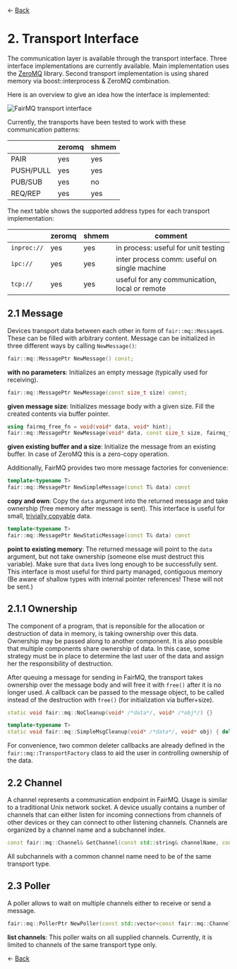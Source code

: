 ← [Back](../README.md)

# 2. Transport Interface

The communication layer is available through the transport interface. Three interface implementations are currently available. Main implementation uses the [ZeroMQ](http://zeromq.org) library. Second transport implementation is using shared memory via boost::interprocess & ZeroMQ combination.

Here is an overview to give an idea how the interface is implemented:

![FairMQ transport interface](images/transport_interface.png?raw=true "FairMQ transport interface")

Currently, the transports have been tested to work with these communication patterns:

|               | zeromq | shmem |
| ------------- |--------| ----- |
| PAIR          | yes    | yes   |
| PUSH/PULL     | yes    | yes   |
| PUB/SUB       | yes    | no    |
| REQ/REP       | yes    | yes   |

The next table shows the supported address types for each transport implementation:

|             | zeromq | shmem | comment                                       |
| ----------- | ------ | ----- | --------------------------------------------- |
| `inproc://` | yes    | yes   | in process: useful for unit testing           |
| `ipc://`    | yes    | yes   | inter process comm: useful on single machine  |
| `tcp://`    | yes    | yes   | useful for any communication, local or remote |

## 2.1 Message

Devices transport data between each other in form of `fair::mq::Message`s. These can be filled with arbitrary content. Message can be initialized in three different ways by calling `NewMessage()`:

```cpp
fair::mq::MessagePtr NewMessage() const;
```
**with no parameters**: Initializes an empty message (typically used for receiving).

```cpp
fair::mq::MessagePtr NewMessage(const size_t size) const;
```
**given message size**: Initializes message body with a given size. Fill the created contents via buffer pointer.

```cpp
using fairmq_free_fn = void(void* data, void* hint);
fair::mq::MessagePtr NewMessage(void* data, const size_t size, fairmq_free_fn* ffn, void* hint = nullptr) const;
```
**given existing buffer and a size**: Initialize the message from an existing buffer. In case of ZeroMQ this is a zero-copy operation.

Additionally, FairMQ provides two more message factories for convenience:
```cpp
template<typename T>
fair::mq::MessagePtr NewSimpleMessage(const T& data) const
```
**copy and own**: Copy the `data` argument into the returned message and take ownership (free memory after message is sent). This interface is useful for small, [trivially copyable](http://en.cppreference.com/w/cpp/concept/TriviallyCopyable) data.

```cpp
template<typename T>
fair::mq::MessagePtr NewStaticMessage(const T& data) const
```
**point to existing memory**: The returned message will point to the `data` argument, but not take ownership (someone else must destruct this variable). Make sure that `data` lives long enough to be successfully sent. This interface is most useful for third party managed, contiguous memory (Be aware of shallow types with internal pointer references! These will not be sent.)

## 2.1.1 Ownership

The component of a program, that is reponsible for the allocation or destruction of data in memory, is taking ownership over this data. Ownership may be passed along to another component. It is also possible that multiple components share ownership of data. In this case, some strategy must be in place to determine the last user of the data and assign her the responsibility of destruction.

After queuing a message for sending in FairMQ, the transport takes ownership over the message body and will free it with `free()` after it is no longer used. A callback can be passed to the message object, to be called instead of the destruction with `free()` (for initialization via buffer+size).

```cpp
static void fair::mq::NoCleanup(void* /*data*/, void* /*obj*/) {}

template<typename T>
static void fair::mq::SimpleMsgCleanup(void* /*data*/, void* obj) { delete static_cast<T*>(obj); }
```
For convenience, two common deleter callbacks are already defined in the `fair::mq::TransportFactory` class to aid the user in controlling ownership of the data.

## 2.2 Channel

A channel represents a communication endpoint in FairMQ. Usage is similar to a traditional Unix network socket. A device usually contains a number of channels that can either listen for incoming connections from channels of other devices or they can connect to other listening channels. Channels are organized by a channel name and a subchannel index.

```cpp
const fair::mq::Channel& GetChannel(const std::string& channelName, const int index = 0) const;
```

All subchannels with a common channel name need to be of the same transport type.

## 2.3 Poller

A poller allows to wait on multiple channels either to receive or send a message.

```cpp
fair::mq::PollerPtr NewPoller(const std::vector<const fair::mq::Channel*>& channels)
```
**list channels**: This poller waits on all supplied channels. Currently, it is limited to channels of the same transport type only.

← [Back](../README.md)
